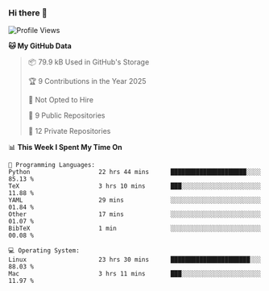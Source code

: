 ### Hi there 👋

<!--
**huayuan4396/huayuan4396** is a ✨ _special_ ✨ repository because its `README.md` (this file) appears on your GitHub profile.

Here are some ideas to get you started:

- 🔭 I’m currently working on ...
- 🌱 I’m currently learning ...
- 👯 I’m looking to collaborate on ...
- 🤔 I’m looking for help with ...
- 💬 Ask me about ...
- 📫 How to reach me: ...
- 😄 Pronouns: ...
- ⚡ Fun fact: ...
-->

<!--START_SECTION:waka-->
![Profile Views](http://img.shields.io/badge/Profile%20Views-0-blue)

**🐱 My GitHub Data** 

> 📦 79.9 kB Used in GitHub's Storage 
 > 
> 🏆 9 Contributions in the Year 2025
 > 
> 🚫 Not Opted to Hire
 > 
> 📜 9 Public Repositories 
 > 
> 🔑 12 Private Repositories 
 > 
📊 **This Week I Spent My Time On** 

```text
💬 Programming Languages: 
Python                   22 hrs 44 mins      █████████████████████░░░░   85.13 % 
TeX                      3 hrs 10 mins       ███░░░░░░░░░░░░░░░░░░░░░░   11.88 % 
YAML                     29 mins             ░░░░░░░░░░░░░░░░░░░░░░░░░   01.84 % 
Other                    17 mins             ░░░░░░░░░░░░░░░░░░░░░░░░░   01.07 % 
BibTeX                   1 min               ░░░░░░░░░░░░░░░░░░░░░░░░░   00.08 % 

💻 Operating System: 
Linux                    23 hrs 30 mins      ██████████████████████░░░   88.03 % 
Mac                      3 hrs 11 mins       ███░░░░░░░░░░░░░░░░░░░░░░   11.97 % 
```


<!--END_SECTION:waka-->
